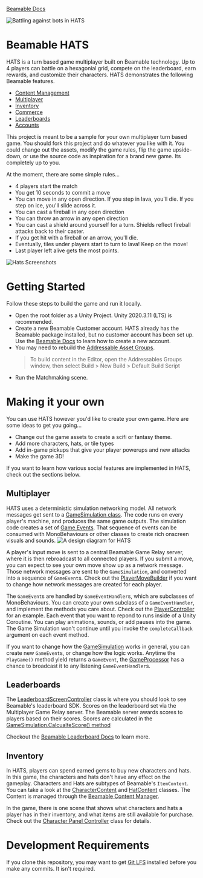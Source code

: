 [Beamable Docs](https://docs.beamable.com/docs)

![Battling against bots in HATS](./images/hats_promo.gif)

# Beamable HATS
HATS is a turn based game multiplayer built on Beamable technology. Up to 4 players can battle on a hexagonial grid, compete on the leaderboard, earn rewards, and customize their characters. HATS demonstrates the following Beamable features.
- [Content Management](https://docs.beamable.com/docs/content-feature)
- [Multiplayer](https://docs.beamable.com/docs/multiplayer-feature)
- [Inventory](https://docs.beamable.com/docs/inventory-feature)
- [Commerce](https://docs.beamable.com/docs/store-feature)
- [Leaderboards](https://docs.beamable.com/docs/leaderboards-feature)
- [Accounts](https://docs.beamable.com/docs/accounts-feature)

This project is meant to be a sample for your own multiplayer turn based game. You should fork this project and do whatever you like with it. You could change out the assets, modify the game rules, flip the game upside-down, or use the source code as inspiration for a brand new game. Its completely up to you. 

At the moment, there are some simple rules...
* 4 players start the match
* You get 10 seconds to commit a move
* You can move in any open direction. If you step in lava, you'll die. If you step on ice, you'll slide across it. 
* You can cast a fireball in any open direction
* You can throw an arrow in any open direction
* You can cast a shield around yourself for a turn. Shields reflect fireball attacks back to their caster. 
* If you get hit with a fireball or an arrow, you'll die.
* Eventually, tiles under players start to turn to lava! Keep on the move!
* Last player left alive gets the most points.

![Hats Screenshots](./images/hats.png)

# Getting Started
Follow these steps to build the game and run it locally. 
- Open the root folder as a Unity Project. Unity 2020.3.11 (LTS) is recommended. 
- Create a new Beamable Customer account. HATS already has the Beamable package installed, but no customer account has been set up. Use the [Beamable Docs](https://docs.beamable.com/docs/getting-started#usage) to learn how to create a new account.
- You may need to rebuild the [Addressable Asset Groups](https://docs.unity3d.com/Packages/com.unity.addressables@1.4/manual/AddressableAssetsGettingStarted.html). 
    >To build content in the Editor, open the Addressables Groups window, then select Build > New Build > Default Build Script
- Run the Matchmaking scene. 

# Making it your own
You can use HATS however you'd like to create your own game. Here are some ideas to get you going...
- Change out the game assets to create a scifi or fantasy theme.
- Add more characters, hats, or tile types
- Add in-game pickups that give your player powerups and new attacks
- Make the game 3D!

If you want to learn how various social features are implemented in HATS, check out the sections below. 

## Multiplayer
HATS uses a deterministic simulation networking model. All network messages get sent to a [GameSimulation class](./Assets/Scripts/Simulation/GameSimulation.cs). The code runs on every player's machine, and produces the same game outputs. The simulation code creates a set of [Game Events](./Assets/Scripts/Simulation/HatsGameEvent.cs). That sequence of events can be consumed with MonoBehaviours or other classes to create rich onscreen visuals and sounds. 
![A design diagram for HATS](./images/hats_networking_arch.png)

A player's input move is sent to a central Beamable Game Relay server, where it is then rebroadcast to all connected players. If you submit a move, you can expect to see your own move show up as a network message. Those network messages are sent to the `GameSimulation`, and converted into a sequence of `GameEvent`s. Check out the [PlayerMoveBuilder](./Assets/Scripts/Game/PlayerMoveBuilder.cs) if you want to change how network messages are created for each player.

The `GameEvent`s are handled by `GameEventHandler`s, which are subclasses of MonoBehaviours. You can create your own subclass of a `GameEventHandler`, and implement the methods you care about. Check out the [PlayerController](./Assets/Scripts/Game/PlayerController.cs) for an example. Each event that you want to repond to runs inside of a Unity Coroutine. You can play animations, sounds, or add pauses into the game. The Game Simulation won't continue until you invoke the `completeCallback` argument on each event method. 

If you want to change how the [GameSimulation](./Assets/Scripts/Simulation/GameSimulation.cs) works in general, you can create new `GameEvent`s, or change how the logic works. Anytime the `PlayGame()` method yield returns a `GameEvent`, the [GameProcessor](./Assets/Scripts/Game/GameProcessor.cs) has a chance to broadcast it to any listening `GameEventHandler`s. 

## Leaderboards
The [LeaderboardScreenController](./Assets/Scripts/Game/UI/LeaderboardScreenController.cs) class is where you should look to see Beamable's leaderboard SDK. Scores on the leaderboard set via the Multiplayer Game Relay server. The Beamable server awards scores to players based on their scores. Scores are calculated in the [GameSimulation.CalcualteScore() method](./Assets/Scripts/Simulation/GameSimulation.cs#L254) 

Checkout the [Beamable Leaderboard Docs](https://docs.beamable.com/docs/leaderboards-feature) to learn more.

## Inventory 
In HATS, players can spend earned gems to buy new characters and hats. In this game, the characters and hats don't have any effect on the gameplay. Characters and Hats are subtypes of Beamable's `ItemContent`. You can take a look at the [CharacterContent](./Assets/Scripts/Content/CharacterContent.cs) and [HatContent](./Assets/Scripts/Content/HatContent.cs) classes. The Content is managed through the [Beamable Content Manager](https://docs.beamable.com/docs/content-manager). 

In the game, there is one scene that shows what characters and hats a player has in their inventory, and what items are still available for purchase. Check out the [Character Panel Controller](./Assets/Scripts/Game/UI/CharacterPanelController.cs) class for details. 

# Development Requirements
If you clone this repository, you may want to get [Git LFS](https://dzone.com/articles/git-lfs-why-and-how-to-use#:~:text=Git%20LFS%20is%20an%20open,binary%20files%20into%20your%20repository.&text=An%20update%20of%20a%20binary,to%20the%20file%20are%20stored.) installed before you make any commits. It isn't required.
